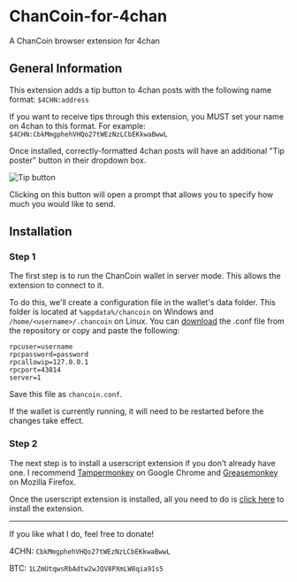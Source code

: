 # ChanCoin-for-4chan
A ChanCoin browser extension for 4chan
## General Information
This extension adds a tip button to 4chan posts with the following name format: `$4CHN:address`

If you want to receive tips through this extension, you MUST set your name on 4chan to this format. For example: `$4CHN:CbkMmgphehVHQo27tWEzNzLCbEKkwaBwwL`

Once installed, correctly-formatted 4chan posts will have an additional "Tip poster" button in their dropdown box.

![Tip button](http://i.imgur.com/weaL2Q1.png)

Clicking on this button will open a prompt that allows you to specify how much you would like to send.

## Installation

### Step 1
The first step is to run the ChanCoin wallet in server mode. This allows the extension to connect to it.

To do this, we'll create a configuration file in the wallet's data folder. This folder is located at `%appdata%/chancoin` on Windows and `/home/<username>/.chancoin` on Linux. You can [download](https://raw.githubusercontent.com/Michael4CHN/ChanCoin-for-4chan/master/chancoin.conf) the .conf file from the repository or copy and paste the following:


```
rpcuser=username
rpcpassword=password
rpcallowip=127.0.0.1
rpcport=43814
server=1
```

Save this file as `chancoin.conf`.

If the wallet is currently running, it will need to be restarted before the changes take effect.

### Step 2
The next step is to install a userscript extension if you don't already have one. I recommend [Tampermonkey](https://chrome.google.com/webstore/detail/tampermonkey/dhdgffkkebhmkfjojejmpbldmpobfkfo) on Google Chrome and [Greasemonkey](https://addons.mozilla.org/en-gb/firefox/addon/greasemonkey/) on Mozilla Firefox.

Once the userscript extension is installed, all you need to do is [click here](https://github.com/Michael4CHN/ChanCoin-for-4chan/raw/master/chancoin4chan.user.js) to install the extension.

___

If you like what I do, feel free to donate!

4CHN: `CbkMmgphehVHQo27tWEzNzLCbEKkwaBwwL`

BTC: `1LZmUtqwsRbAdtw2wJQV8PXmLW8qia91s5`
